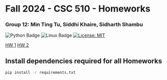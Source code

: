 <h1>Fall 2024 - CSC 510 - Homeworks</h1>
<h3> Group 12: Min Ting Tu, Siddhi Khaire, Sidharth Shambu</h3>
<a><img src="https://img.shields.io/badge/Python-3776AB?style=for-the-badge&logo=python&logoColor=white" alt="Python Badge"></a>
<a><img src="https://img.shields.io/badge/Linux-FCC624?style=for-the-badge&logo=linux&logoColor=black" alt="Linux Badge"></a>
<a href="https://opensource.org/licenses/MIT" target="_blank">
  <img src="https://img.shields.io/badge/License-MIT-yellow.svg" alt="License: MIT">
</a>

<a href='https://github.com/CSC510-SE-Group/homework/tree/main/HW1'> HW 1</a>
<a href='https://github.com/CSC510-SE-Group/homework/tree/main/HW2'> HW 2</a>

## Install dependencies required for all Homeworks
```bash
pip install -r requirements.txt
```
